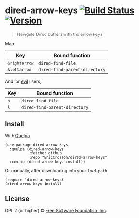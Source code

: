 # dired-arrow-keys [![Build Status](https://travis-ci.org/EricCrosson/dired-arrow-keys.svg?branch=master)](https://travis-ci.org/EricCrosson/dired-arrow-keys) [![Version](https://img.shields.io/github/tag/EricCrosson/dired-arrow-keys.svg)](https://github.com/EricCrosson/dired-arrow-keys/releases)

> Navigate Dired buffers with the arrow keys

Map

| Key                | Bound function                |
|--------------------|-------------------------------|
| <kbd>&rightarrow</kbd> | `dired-find-file`             |
| <kbd>&leftarrow</kbd>  | `dired-find-parent-directory` |

And for [evil](https://github.com/emacs-evil/evil) users,

| Key                | Bound function                |
|--------------------|-------------------------------|
| <kbd>h</kbd>       | `dired-find-file`             |
| <kbd>l</kbd>       | `dired-find-parent-directory` |

## Install

With [Quelpa](https://framagit.org/steckerhalter/quelpa)

``` {.sourceCode .lisp}
(use-package dired-arrow-keys
  :quelpa (dired-arrow-keys
           :fetcher github
           :repo "EricCrosson/dired-arrow-keys")
  :config (dired-arrow-keys-install))
```

Or manually, after downloading into your `load-path`

``` {.sourceCode .lisp}
(require 'dired-arrow-keys)
(dired-arrow-keys-install)
```

## License

GPL 2 (or higher) © [Free Software Foundation, Inc](http://www.fsf.org/about).
